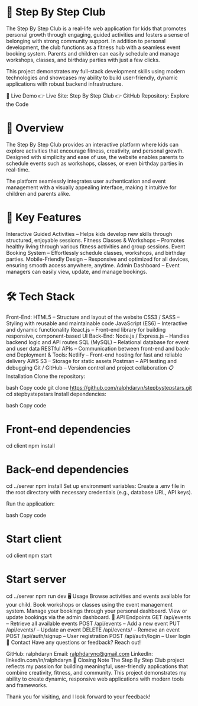 # 🌟 Step By Step Club
The Step By Step Club is a real-life web application for kids that promotes personal growth through engaging, guided activities and fosters a sense of belonging with strong community support. In addition to personal development, the club functions as a fitness hub with a seamless event booking system. Parents and children can easily schedule and manage workshops, classes, and birthday parties with just a few clicks.

This project demonstrates my full-stack development skills using modern technologies and showcases my ability to build user-friendly, dynamic applications with robust backend infrastructure.

🚀 Live Demo
👉 Live Site: Step By Step Club
👉 GitHub Repository: Explore the Code

# 📖 Overview
The Step By Step Club provides an interactive platform where kids can explore activities that encourage fitness, creativity, and personal growth. Designed with simplicity and ease of use, the website enables parents to schedule events such as workshops, classes, or even birthday parties in real-time.

The platform seamlessly integrates user authentication and event management with a visually appealing interface, making it intuitive for children and parents alike.

# 🌟 Key Features
Interactive Guided Activities – Helps kids develop new skills through structured, enjoyable sessions.
Fitness Classes & Workshops – Promotes healthy living through various fitness activities and group sessions.
Event Booking System – Effortlessly schedule classes, workshops, and birthday parties.
Mobile-Friendly Design – Responsive and optimized for all devices, ensuring smooth access anywhere, anytime.
Admin Dashboard – Event managers can easily view, update, and manage bookings.

# 🛠 Tech Stack
Front-End:
HTML5 – Structure and layout of the website
CSS3 / SASS – Styling with reusable and maintainable code
JavaScript (ES6) – Interactive and dynamic functionality
React.js – Front-end library for building responsive, component-based UI
Back-End:
Node.js / Express.js – Handles backend logic and API routes
SQL (MySQL) – Relational database for event and user data
RESTful APIs – Communication between front-end and back-end
Deployment & Tools:
Netlify – Front-end hosting for fast and reliable delivery
AWS S3 – Storage for static assets
Postman – API testing and debugging
Git / GitHub – Version control and project collaboration
📋 Installation
Clone the repository:

bash
Copy code
git clone https://github.com/ralphdaryn/stepbystepstars.git
cd stepbystepstars
Install dependencies:

bash
Copy code
# Front-end dependencies
cd client
npm install

# Back-end dependencies
cd ../server
npm install
Set up environment variables:
Create a .env file in the root directory with necessary credentials (e.g., database URL, API keys).

Run the application:

bash
Copy code
# Start client
cd client
npm start

# Start server
cd ../server
npm run dev
🖥️ Usage
Browse activities and events available for your child.
Book workshops or classes using the event management system.
Manage your bookings through your personal dashboard.
View or update bookings via the admin dashboard.
📡 API Endpoints
GET /api/events – Retrieve all available events
POST /api/events – Add a new event
PUT /api/events/
– Update an event
DELETE /api/events/
– Remove an event
POST /api/auth/signup – User registration
POST /api/auth/login – User login
📧 Contact
Have any questions or feedback? Reach out!

GitHub: ralphdaryn
Email: ralphdarync@gmail.com
LinkedIn: linkedin.com/in/ralphdaryn
💬 Closing Note
The Step By Step Club project reflects my passion for building meaningful, user-friendly applications that combine creativity, fitness, and community. This project demonstrates my ability to create dynamic, responsive web applications with modern tools and frameworks.

Thank you for visiting, and I look forward to your feedback!